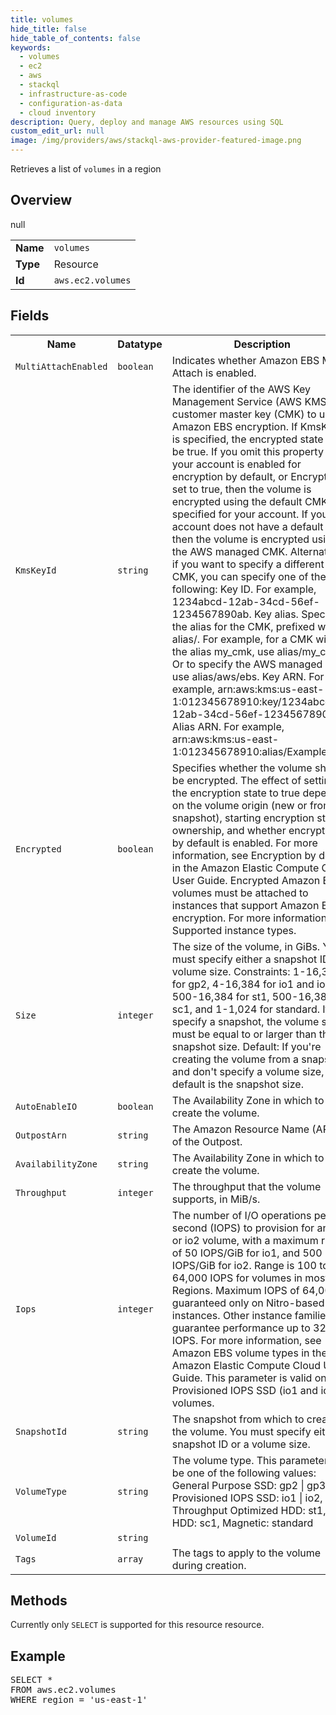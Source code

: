 ```yaml
---
title: volumes
hide_title: false
hide_table_of_contents: false
keywords:
  - volumes
  - ec2
  - aws
  - stackql
  - infrastructure-as-code
  - configuration-as-data
  - cloud inventory
description: Query, deploy and manage AWS resources using SQL
custom_edit_url: null
image: /img/providers/aws/stackql-aws-provider-featured-image.png
---
```

Retrieves a list of <code>volumes</code> in a region

## Overview
<table><tbody>
<tr><td><b>Name</b></td><td><code>volumes</code></td></tr>
<tr><td><b>Type</b></td><td>Resource</td></tr>
null
<tr><td><b>Id</b></td><td><code>aws.ec2.volumes</code></td></tr>
</tbody></table>

## Fields
<table><tbody>
<tr><th>Name</th><th>Datatype</th><th>Description</th></tr>
<tr><td><code>MultiAttachEnabled</code></td><td><code>boolean</code></td><td>Indicates whether Amazon EBS Multi-Attach is enabled.</td></tr><tr><td><code>KmsKeyId</code></td><td><code>string</code></td><td>The identifier of the AWS Key Management Service (AWS KMS) customer master key (CMK) to use for Amazon EBS encryption. If KmsKeyId is specified, the encrypted state must be true. If you omit this property and your account is enabled for encryption by default, or Encrypted is set to true, then the volume is encrypted using the default CMK specified for your account. If your account does not have a default CMK, then the volume is encrypted using the AWS managed CMK.  Alternatively, if you want to specify a different CMK, you can specify one of the following:  Key ID. For example, 1234abcd-12ab-34cd-56ef-1234567890ab. Key alias. Specify the alias for the CMK, prefixed with alias/. For example, for a CMK with the alias my_cmk, use alias/my_cmk. Or to specify the AWS managed CMK, use alias/aws/ebs. Key ARN. For example, arn:aws:kms:us-east-1:012345678910:key/1234abcd-12ab-34cd-56ef-1234567890ab. Alias ARN. For example, arn:aws:kms:us-east-1:012345678910:alias/ExampleAlias.</td></tr><tr><td><code>Encrypted</code></td><td><code>boolean</code></td><td>Specifies whether the volume should be encrypted. The effect of setting the encryption state to true depends on the volume origin (new or from a snapshot), starting encryption state, ownership, and whether encryption by default is enabled. For more information, see Encryption by default in the Amazon Elastic Compute Cloud User Guide. Encrypted Amazon EBS volumes must be attached to instances that support Amazon EBS encryption. For more information, see Supported instance types.</td></tr><tr><td><code>Size</code></td><td><code>integer</code></td><td>The size of the volume, in GiBs. You must specify either a snapshot ID or a volume size.  Constraints: 1-16,384 for gp2, 4-16,384 for io1 and io2, 500-16,384 for st1, 500-16,384 for sc1, and 1-1,024 for standard. If you specify a snapshot, the volume size must be equal to or larger than the snapshot size. Default: If you're creating the volume from a snapshot and don't specify a volume size, the default is the snapshot size. </td></tr><tr><td><code>AutoEnableIO</code></td><td><code>boolean</code></td><td>The Availability Zone in which to create the volume.</td></tr><tr><td><code>OutpostArn</code></td><td><code>string</code></td><td>The Amazon Resource Name (ARN) of the Outpost.</td></tr><tr><td><code>AvailabilityZone</code></td><td><code>string</code></td><td>The Availability Zone in which to create the volume.</td></tr><tr><td><code>Throughput</code></td><td><code>integer</code></td><td>The throughput that the volume supports, in MiB/s.</td></tr><tr><td><code>Iops</code></td><td><code>integer</code></td><td>The number of I/O operations per second (IOPS) to provision for an io1 or io2 volume, with a maximum ratio of 50 IOPS/GiB for io1, and 500 IOPS/GiB for io2. Range is 100 to 64,000 IOPS for volumes in most Regions. Maximum IOPS of 64,000 is guaranteed only on Nitro-based instances. Other instance families guarantee performance up to 32,000 IOPS. For more information, see Amazon EBS volume types in the Amazon Elastic Compute Cloud User Guide. This parameter is valid only for Provisioned IOPS SSD (io1 and io2) volumes. </td></tr><tr><td><code>SnapshotId</code></td><td><code>string</code></td><td>The snapshot from which to create the volume. You must specify either a snapshot ID or a volume size. </td></tr><tr><td><code>VolumeType</code></td><td><code>string</code></td><td>The volume type. This parameter can be one of the following values: General Purpose SSD: gp2 | gp3, Provisioned IOPS SSD: io1 | io2, Throughput Optimized HDD: st1, Cold HDD: sc1, Magnetic: standard</td></tr><tr><td><code>VolumeId</code></td><td><code>string</code></td><td></td></tr><tr><td><code>Tags</code></td><td><code>array</code></td><td>The tags to apply to the volume during creation.</td></tr>
</tbody></table>

## Methods
Currently only <code>SELECT</code> is supported for this resource resource.

## Example
<pre>
SELECT * 
FROM aws.ec2.volumes
WHERE region = 'us-east-1'
</pre>
